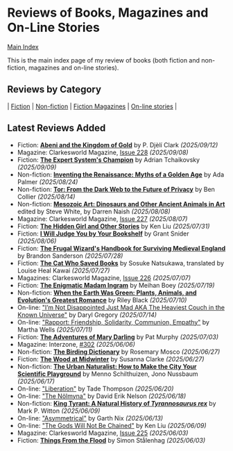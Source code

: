 # Reviews of Books, Magazines and On-Line Stories

[Main Index](../README.md)

This is the main index page of my review of books (both fiction and non-fiction, magazines and on-line stories).

## Reviews by Category

| [Fiction](fiction/README.md) | [Non-fiction](nonfiction/README.md) | [Fiction Magazines](magazines/README.md) | [On-line stories](online/README.md) |

## Latest Reviews Added

- Fiction: [**Abeni and the Kingdom of Gold**](fiction/2025/20250912-AbeniKingdomGold.md) by P. Djèlí Clark *(2025/09/12)*
- Magazine: Clarkesworld Magazine, [Issue 228](magazines/Clarkesworld/20250908-Clarkesworld228.md) *(2025/09/08)*
- Fiction: [**The Expert System's Champion**](fiction/2025/20250909-ExpertSystemChampion.md) by Adrian Tchaikovsky *(2025/09/09)*
- Non-fiction: [**Inventing the Renaissance: Myths of a Golden Age**](nonfiction/2025/20250824-InventingRenaissance.md) by Ada Palmer *(2025/08/24)*
- Non-fiction: [**Tor: From the Dark Web to the Future of Privacy**](nonfiction/2025/20250814-Tor.md) by Ben Collier *(2025/08/14)*
- Non-fiction: [**Mesozoic Art: Dinosaurs and Other Ancient Animals in Art**](nonfiction/2025/20250808-MesozoicArt.md) edited by Steve White, by Darren Naish *(2025/08/08)*
- Magazine: Clarkesworld Magazine, [Issue 227](magazines/Clarkesworld/20250807-Clarkesworld227.md) *(2025/08/07)*
- Fiction: [**The Hidden Girl and Other Stories**](fiction/2025/20250731-HiddenGirlOtherStories.md) by Ken Liu *(2025/07/31)*
- Fiction: [**I Will Judge You by Your Bookshelf**](fiction/2025/20250806-JudgeYouBookshelf.md) by Grant Snider *(2025/08/06)*
- Fiction: [**The Frugal Wizard's Handbook for Surviving Medieval England**](fiction/2025/20250728-FrugalWizardHandbook.md) by Brandon Sanderson *(2025/07/28)*
- Fiction: [**The Cat Who Saved Books**](fiction/2025/20250727-CatSavedBooks.md) by Sosuke Natsukawa, translated by Louise Heal Kawai *(2025/07/27)*
- Magazines: Clarkesworld Magazine, [Issue 226](magazines/Clarkesworld/20250707-ClarkesWorld226.md) *(2025/07/07)*
- Fiction: [**The Enigmatic Madam Ingram**](fiction/2025/20250719-EnigmaticMadamIngram.md) by Meihan Boey *(2025/07/19)*
- Non-fiction: [**When the Earth Was Green: Plants, Animals, and Evolution's Greatest Romance**](nonfiction/2025/20250710-WhenEarthWasGreen.md) by Riley Black *(2025/07/10)*
- On-line: ["I’m Not Disappointed Just Mad AKA The Heaviest Couch in the Known Universe"](online/2025/20250714-DisappointedJustMad.md) by Daryl Gregory *(2025/07/14)*
- On-line: ["Rapport: Friendship, Solidarity, Communion, Empathy"](online/2025/20250711-Rapport.md) by Martha Wells *(2025/07/11)*
- Fiction: [**The Adventures of Mary Darling**](fiction/2025/20250703-AdventuresMaryDarling.md) by Pat Murphy *(2025/07/03)*
- Magazine: Interzone, [#302](magazines/Interzone/20250606-Interzone302.md) *(2025/06/06)*
- Non-fiction: [**The Birding Dictionary**](2025/20250627-BirdingDictionary.md) by Rosemary Mosco *(2025/06/27)*
- Fiction: [**The Wood at Midwinter**](fiction/2025/20250627-WoodMidwinter.md) by Susanna Clarke *(2025/06/27)*
- Non-fiction: [**The Urban Naturalist: How to Make the City Your Scientific Playground**](nonfiction/2025/20250617-UrbanNaturalist.md) by Menno Schilthuizen, Jono Nussbaum *(2025/06/17)*
- On-line: ["Liberation"](2025/20250620-Liberation.md) by Tade Thompson *(2025/06/20)*
- On-line: ["The Nölmyna"](online/2025/20250618-Nolmyna.md) by David Erik Nelson *(2025/06/18)*
- Non-fiction: [**King Tyrant: A Natural History of *Tyrannosaurus rex***](nonfiction/2025/20250609-KingTyrant.md) by Mark P. Witton *(2025/06/09)*
- On-line: ["Asymmetrical"](online/2025/20250613-Asymmetrical.md) by Garth Nix *(2025/06/13)*
- On-line: ["The Gods Will Not Be Chained"](online/2025/20250609-GodsNotBeChained.md) by Ken Liu *(2025/06/09)*
- Magazine: Clarkesworld Magazine, [Issue 225](magazines/Clarkesworld/20250603-Clarkesworld225.md) *(2025/06/03)*
- Fiction: [**Things From the Flood**](fiction/2025/20250603-ThingsFlood.md) by Simon Stålenhag *(2025/06/03)*
